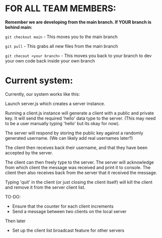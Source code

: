 # FOR ALL TEAM MEMBERS:

**Remember we are developing from the main branch. If YOUR branch is behind main:**

`git checkout main` - This moves you to the main branch

`git pull` - This grabs all new files from the main branch

`git checout <your branch>` - This moves you back to your branch to dev your own code back inside your own branch

# Current system:

Currently, our system works like this:

Launch server.js which creates a server instance.

Running a client.js instance will generate a client with a public and private key. It will send the required 'hello' data type to the server. (This may need to be a user manually typing 'hello' but its okay for now).

The server will respond by storing the public key against a randomly generated username. (We can likely add real usernames later?)

The client then receives back their username, and that they have been accepted by the server.

The client can then freely type to the server. The server will acknowledge from which client the message was received and print it to console. The client then also receives back from the server that it received the message.

Typing 'quit' in the client (or just closing the client itself) will kill the client and remove it from the server client list.

TO-DO: 
- Ensure that the counter for each client increments
- Send a message between two clients on the local server

Then later
- Set up the client list broadcast feature for other servers
